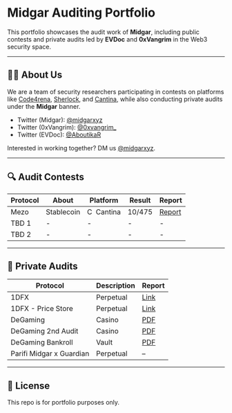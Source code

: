 # Midgar Auditing Portfolio

This portfolio showcases the audit work of **Midgar**, including public contests and private audits led by **EVDoc** and **0xVangrim** in the Web3 security space.


---

## 🧑‍💻 About Us

We are a team of security researchers participating in contests on platforms like [Code4rena](https://code4rena.com), [Sherlock](https://sherlock.xyz), and [Cantina](https://cantina.xyz), while also conducting private audits under the **Midgar** banner.

- Twitter (Midgar): [@midgarxyz](https://x.com/midgarxyz)  
- Twitter (0xVangrim): [@0xvangrim_](https://x.com/0xvangrim_) 
- Twitter (EVDoc): [@AboutikaR](https://x.com/AboutikaR)  

Interested in working together? DM us [@midgarxyz](https://x.com/midgarxyz).

---

## 🔍 Audit Contests

| Protocol | About | Platform | Result | Report |
|----------|-------|----------|--------|--------|
| Mezo     | Stablecoin | <img src="https://cantina.xyz/favicon.ico" alt="Cantina" width="16"/> Cantina | 10/475 | [Report](https://cantina.xyz/competitions/e757364c-1f68-4ec5-94f6-c6b3c2e80c6d) |
| TBD 1    | -     | -        | -      | -      |
| TBD 2    | -     | -        | -      | -      |

---

## 🔐 Private Audits

| Protocol                   | Description | Report |
|----------------------------|-------------|--------|
| 1DFX                       | Perpetual   | [Link](https://github.com/midgar-audits/public-audits/tree/main/audit-reports/1dfx) |
| 1DFX - Price Store         | Perpetual   | [Link](https://github.com/midgar-audits/public-audits/tree/main/audit-reports/1dfx) |
| DeGaming                  | Casino      | [PDF](https://github.com/midgar-audits/public-audits/blob/main/audit-reports/degaming/Degaming_Security_Audit_v.1.0.pdf) |
| DeGaming 2nd Audit        | Casino      | [PDF](https://github.com/midgar-audits/public-audits/blob/main/audit-reports/degaming/Degaming%20Platform%202nd%20Security%20Audit%20v.1.0.pdf) |
| DeGaming Bankroll         | Vault       | [PDF](https://github.com/midgar-audits/public-audits/blob/main/audit-reports/degaming/Bankroll%20Contracts%20Security%20Audit%20v.1.1.pdf) |
| Parifi Midgar x Guardian | Perpetual   | –      |

---

## 📌 License

This repo is for portfolio purposes only.
